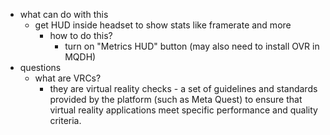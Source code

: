   * what can do with this
    * get HUD inside headset to show stats like framerate and more
      * how to do this?
        * turn on "Metrics HUD" button (may also need to install OVR in MQDH)
  * questions
    * what are VRCs?
      * they are virtual reality checks - a set of guidelines and standards provided by the platform (such as Meta Quest) to ensure that virtual reality applications meet specific performance and quality criteria.
